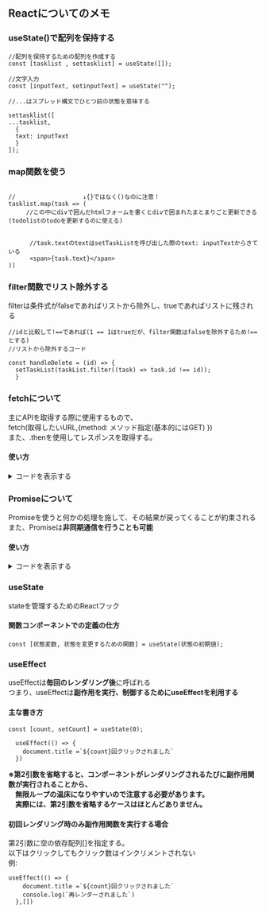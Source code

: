 ## Reactについてのメモ

### useState()で配列を保持する  

```
//配列を保持するための配列を作成する
const [tasklist , settasklist] = useState([]);

//文字入力
const [inputText, setinputText] = useState("");

//...はスプレッド構文でひとつ前の状態を意味する

settasklist([
...tasklist,
  {
  text: inputText
  }
]);
```

### map関数を使う  
```

//                   ↓{}ではなく()なのに注意！
tasklist.map(task => (
     //この中にdivで囲んだhtmlフォームを書くとdivで囲まれたまとまりごと更新できる(todolistのtodoを更新するのに使える)
      
   
      //task.textのtextはsetTaskListを呼び出した際のtext: inputTextからきている
      <span>{task.text}</span>
))

```

### filter関数でリスト除外する
filterは条件式がfalseであればリストから除外し、trueであればリストに残される
```
//idと比較して!==であれば(1 == 1はtrueだが、filter関数はfalseを除外するため!==とする)
//リストから除外するコード

const handleDelete = (id) => {
  setTaskList(taskList.filter((task) => task.id !== id));
  }
```

### fetchについて  
主にAPIを取得する際に使用するもので、  
fetch(取得したいURL,{method: メソッド指定(基本的にはGET) })  
また、.thenを使用してレスポンスを取得する。  
#### 使い方  
  
<details>
<summary>コードを表示する</summary>
  
```
import React, {useState, useEffect} from 'react'

const Fetch = () => {

    const [posts, setPosts] = useState([])

    useEffect(() => {
        fetch('https://jsonplaceholder.typicode.com/posts', {method: 'GET'})
        .then(res => res.json())
        .then(data => {
            setPosts(data)
        })
    },[])

    return (
        <div>
            <ul>
                {
                    posts.map(post => 
                    <li key={post.id}>{post.title}</li>
                    )
                }
            </ul>

        </div>
    )
}

export default Fetch;
```
</details>  

### Promiseについて  
Promiseを使うと何かの処理を施して、その結果が戻ってくることが約束される  
また、Promiseは**非同期通信を行うことも可能**  

  
#### 使い方  
<details>
<summary>コードを表示する</summary>
  
```
//結果は成功(Resolve)もしくは失敗(Reject)のどちらかの方法で帰って来ます。

const iceCreams = ["strawberry", "chocolate", "vanilla"];
const iceCreamType = "lemon";

getIceCream = (iceCreamType) => {
  return new Promise((resolve, reject) => {
    if(iceCreams.indexOf(iceCreamType) > -1){
      resolve(iceCreamType);
    } else {
      reject("There is no ice cream");
    }

  };
}

```
</details>  

### useState  
stateを管理するためのReactフック  

#### 関数コンポーネントでの定義の仕方
``` const [状態変数, 状態を変更するための関数] = useState(状態の初期値); ```


### useEffect  
useEffectは**毎回のレンダリング後**に呼ばれる  
つまり、useEffectは**副作用を実行、制御するためにuseEffectを利用する**  

#### 主な書き方  
```
const [count, setCount] = useState(0);

  useEffect(() => {
    document.title =`${count}回クリックされました`
  })
```  
**※第2引数を省略すると、コンポーネントがレンダリングされるたびに副作用関数が実行されることから、  
　無限ループの温床になりやすいので注意する必要があります。  
　実際には、第2引数を省略するケースはほとんどありません。**  

#### 初回レンダリング時のみ副作用関数を実行する場合  
第2引数に空の依存配列[]を指定する。  
以下はクリックしてもクリック数はインクリメントされない  
例:  
```
useEffect(() => {
    document.title =`${count}回クリックされました`
    console.log(`再レンダーされました`)
  },[])
```  

